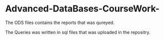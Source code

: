 # Advanced-DataBases-CourseWork-

The ODS files contains the reports that was qureyed.

The Queries was written in sql  files that was uploaded in the repositry. 
